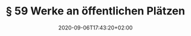 ---
title: "§ 59 Werke an öffentlichen Plätzen"
date: 2020-09-06T17:43:20+02:00
draft: false
exceptions:
- info53h
memberstates:
- DE 
score: 3
description: "This exception implements the generic exception from Art 5(3)h of the INfosoc directive. It authorises anyone to copy, distribute and publicly reproduce works that are permanently located in public spaces by means of painting or graphic art, by photograph or by film."

benficiaries:
- anyone 
purposes: 
- No limitation
usage:
- Reproduction
- Distribution
- Public Communication 
- Making available to the public
subjectmatter:
- Works 
compensation: 
- Not required
attribution:
- Not required
otherConditions: 
- In the case of buildings, these powers extend only to the external view.
remarks: "" 
link: https://dejure.org/gesetze/UrhG/59.html
---